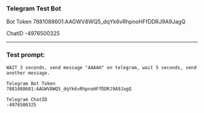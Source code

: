 ### Telegram Test Bot
Bot Token
7881088601:AAGWV8WQ5_dqYk6vRhpnoHFfDDRJ9A9JagQ

ChatID
-4976500325


------


### Test prompt:
```
WAIT 3 seconds, send message "AAAAH" on telegram, wait 5 seconds, send another message.

Telegram Bot Token
7881088601:AAGWV8WQ5_dqYk6vRhpnoHFfDDRJ9A9JagQ

Telegram ChatID
-4976500325
```